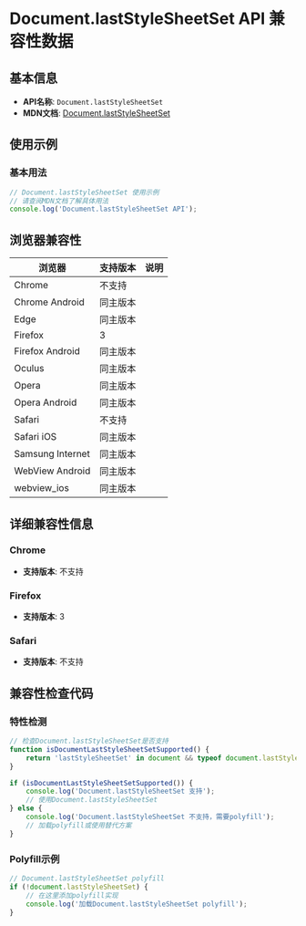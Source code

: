 # Document.lastStyleSheetSet API 兼容性数据

## 基本信息

- **API名称**: `Document.lastStyleSheetSet`
- **MDN文档**: [Document.lastStyleSheetSet](https://developer.mozilla.org/docs/Web/API/Document/lastStyleSheetSet)

## 使用示例

### 基本用法

```javascript
// Document.lastStyleSheetSet 使用示例
// 请查阅MDN文档了解具体用法
console.log('Document.lastStyleSheetSet API');
```

## 浏览器兼容性

| 浏览器 | 支持版本 | 说明 |
|--------|----------|------|
| Chrome | 不支持 |  |
| Chrome Android | 同主版本 |  |
| Edge | 同主版本 |  |
| Firefox | 3 |  |
| Firefox Android | 同主版本 |  |
| Oculus | 同主版本 |  |
| Opera | 同主版本 |  |
| Opera Android | 同主版本 |  |
| Safari | 不支持 |  |
| Safari iOS | 同主版本 |  |
| Samsung Internet | 同主版本 |  |
| WebView Android | 同主版本 |  |
| webview_ios | 同主版本 |  |

## 详细兼容性信息

### Chrome

- **支持版本**: 不支持

### Firefox

- **支持版本**: 3

### Safari

- **支持版本**: 不支持

## 兼容性检查代码

### 特性检测

```javascript
// 检查Document.lastStyleSheetSet是否支持
function isDocumentLastStyleSheetSetSupported() {
    return 'lastStyleSheetSet' in document && typeof document.lastStyleSheetSet === 'function';
}

if (isDocumentLastStyleSheetSetSupported()) {
    console.log('Document.lastStyleSheetSet 支持');
    // 使用Document.lastStyleSheetSet
} else {
    console.log('Document.lastStyleSheetSet 不支持，需要polyfill');
    // 加载polyfill或使用替代方案
}
```

### Polyfill示例

```javascript
// Document.lastStyleSheetSet polyfill
if (!document.lastStyleSheetSet) {
    // 在这里添加polyfill实现
    console.log('加载Document.lastStyleSheetSet polyfill');
}
```

